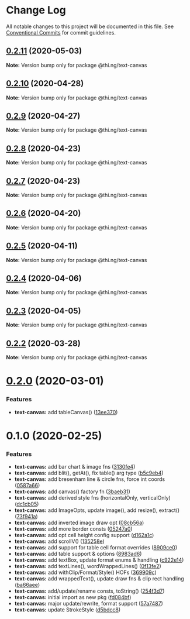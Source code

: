 # Change Log

All notable changes to this project will be documented in this file.
See [Conventional Commits](https://conventionalcommits.org) for commit guidelines.

## [0.2.11](https://github.com/thi-ng/umbrella/compare/@thi.ng/text-canvas@0.2.10...@thi.ng/text-canvas@0.2.11) (2020-05-03)

**Note:** Version bump only for package @thi.ng/text-canvas





## [0.2.10](https://github.com/thi-ng/umbrella/compare/@thi.ng/text-canvas@0.2.9...@thi.ng/text-canvas@0.2.10) (2020-04-28)

**Note:** Version bump only for package @thi.ng/text-canvas





## [0.2.9](https://github.com/thi-ng/umbrella/compare/@thi.ng/text-canvas@0.2.8...@thi.ng/text-canvas@0.2.9) (2020-04-27)

**Note:** Version bump only for package @thi.ng/text-canvas





## [0.2.8](https://github.com/thi-ng/umbrella/compare/@thi.ng/text-canvas@0.2.7...@thi.ng/text-canvas@0.2.8) (2020-04-23)

**Note:** Version bump only for package @thi.ng/text-canvas





## [0.2.7](https://github.com/thi-ng/umbrella/compare/@thi.ng/text-canvas@0.2.6...@thi.ng/text-canvas@0.2.7) (2020-04-23)

**Note:** Version bump only for package @thi.ng/text-canvas





## [0.2.6](https://github.com/thi-ng/umbrella/compare/@thi.ng/text-canvas@0.2.5...@thi.ng/text-canvas@0.2.6) (2020-04-20)

**Note:** Version bump only for package @thi.ng/text-canvas





## [0.2.5](https://github.com/thi-ng/umbrella/compare/@thi.ng/text-canvas@0.2.4...@thi.ng/text-canvas@0.2.5) (2020-04-11)

**Note:** Version bump only for package @thi.ng/text-canvas





## [0.2.4](https://github.com/thi-ng/umbrella/compare/@thi.ng/text-canvas@0.2.3...@thi.ng/text-canvas@0.2.4) (2020-04-06)

**Note:** Version bump only for package @thi.ng/text-canvas





## [0.2.3](https://github.com/thi-ng/umbrella/compare/@thi.ng/text-canvas@0.2.2...@thi.ng/text-canvas@0.2.3) (2020-04-05)

**Note:** Version bump only for package @thi.ng/text-canvas





## [0.2.2](https://github.com/thi-ng/umbrella/compare/@thi.ng/text-canvas@0.2.1...@thi.ng/text-canvas@0.2.2) (2020-03-28)

**Note:** Version bump only for package @thi.ng/text-canvas





# [0.2.0](https://github.com/thi-ng/umbrella/compare/@thi.ng/text-canvas@0.1.2...@thi.ng/text-canvas@0.2.0) (2020-03-01)


### Features

* **text-canvas:** add tableCanvas() ([13ee370](https://github.com/thi-ng/umbrella/commit/13ee370f03cc34305058265bff46e2ef23cecb2d))





# 0.1.0 (2020-02-25)


### Features

* **text-canvas:** add bar chart & image fns ([3130fe4](https://github.com/thi-ng/umbrella/commit/3130fe4ae10d6e579298d1b330c80d2e01d0a3ff))
* **text-canvas:** add blit(), getAt(), fix table() arg type ([b5c9eb4](https://github.com/thi-ng/umbrella/commit/b5c9eb4e77c956e01d76f247a84ceb46d57498d4))
* **text-canvas:** add bresenham line & circle fns, force int coords ([0587a66](https://github.com/thi-ng/umbrella/commit/0587a66529a179235e52e0ea4430376a850d8a15))
* **text-canvas:** add canvas() factory fn ([3baeb31](https://github.com/thi-ng/umbrella/commit/3baeb31c96b033479e09eb77fdd1a5055359a5be))
* **text-canvas:** add derived style fns (horizontalOnly, verticalOnly) ([dc1cb05](https://github.com/thi-ng/umbrella/commit/dc1cb054545456384a3502e91b7cba2022cce305))
* **text-canvas:** add ImageOpts, update image(), add resize(), extract() ([73f941a](https://github.com/thi-ng/umbrella/commit/73f941add71eba7dbb535d0ae553e504cccbe553))
* **text-canvas:** add inverted image draw opt ([08cb56a](https://github.com/thi-ng/umbrella/commit/08cb56a42abee49aaa28effc3a8cea0997231d13))
* **text-canvas:** add more border consts ([05247a0](https://github.com/thi-ng/umbrella/commit/05247a0806b932936eb044ccc82ef9cae0518423))
* **text-canvas:** add opt cell height config support ([d162a1c](https://github.com/thi-ng/umbrella/commit/d162a1c0e4da9a66ab5a7beeaaf4f0172b5b9e3a))
* **text-canvas:** add scrollV() ([135258e](https://github.com/thi-ng/umbrella/commit/135258e9992dad502ea9b0b9efb276e086bd4e08))
* **text-canvas:** add support for table cell format overrides ([8909ce0](https://github.com/thi-ng/umbrella/commit/8909ce07a14e61416f9deb45f1f1f7f4279c4e81))
* **text-canvas:** add table support & options ([8983ad6](https://github.com/thi-ng/umbrella/commit/8983ad6083e0802a3ba003cca684869284c69c9e))
* **text-canvas:** add textBox, update format enums & handling ([c922e14](https://github.com/thi-ng/umbrella/commit/c922e140992963d5fb4318e2a6dade02d4779905))
* **text-canvas:** add textLines(), wordWrappedLines() ([0f13fe2](https://github.com/thi-ng/umbrella/commit/0f13fe27ffc720fb246e49c8487bb58077be275f))
* **text-canvas:** add withClip/Format/Style() HOFs ([369909c](https://github.com/thi-ng/umbrella/commit/369909c62755453e3709bf469e9f74fdd1301493))
* **text-canvas:** add wrappedText(), update draw fns & clip rect handling ([ba66aee](https://github.com/thi-ng/umbrella/commit/ba66aee98024b0ba9e58fed02a255dc7eeb28ae4))
* **text-canvas:** add/update/rename consts, toString() ([254f3d7](https://github.com/thi-ng/umbrella/commit/254f3d7f06ada232b002d0e708101e9f8289b21f))
* **text-canvas:** initial import as new pkg ([fd084bf](https://github.com/thi-ng/umbrella/commit/fd084bfd59adc2482a84ec11247db1cc027fad71))
* **text-canvas:** major update/rewrite, format support ([57a7487](https://github.com/thi-ng/umbrella/commit/57a7487389294197265f58717d3c942191bad2cf))
* **text-canvas:** update StrokeStyle ([d5bdcc8](https://github.com/thi-ng/umbrella/commit/d5bdcc8cb202d6ece879526f8a5f40e0d913e38b))
